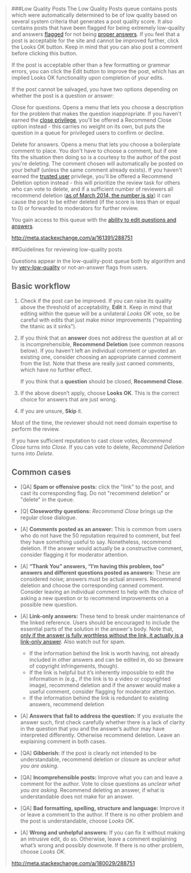 > ###Low Quality Posts
> The Low Quality Posts queue contains posts which were automatically determined to be of low quality based on several system criteria that generates a post quality score. It also contains posts that have been flagged for being extremely low-quality and answers [flagged](http://meta.stackoverflow.com/help/privileges/flag-posts) for not being [proper answers](http://meta.stackoverflow.com/help/deleted-answers). If you feel that a post is acceptable for the site and cannot be improved further, click the Looks OK button. Keep in mind that you can also post a comment before clicking this button.
>
> If the post is acceptable other than a few formatting or grammar errors, you can click the Edit button to improve the post, which has an implied Looks OK functionality upon completion of your edits.
>
> If the post cannot be salvaged, you have two options depending on whether the post is a question or answer:
> 
> Close for questions. Opens a menu that lets you choose a description for the problem that makes the question inappropriate. If you haven't earned the [close privilege](http://meta.stackoverflow.com/help/privileges/close-questions), you'll be offered a Recommend Close option instead - this carries no weight on its own, but puts the question in a queue for privileged users to confirm or decline.
>
> Delete for answers. Opens a menu that lets you choose a boilerplate comment to place. You don't have to choose a comment, but if one fits the situation then doing so is a courtesy to the author of the post you're deleting. The comment chosen will automatically be posted on your behalf (unless the same comment already exists). If you haven't earned the [trusted user](http://meta.stackoverflow.com/help/privileges/trusted-user) privilege, you'll be offered a Recommend Deletion option instead - this will prioritize the review task for others who can vote to delete, and if a sufficient number of reviewers all recommend deletion ([as of March 2014, the number is six](http://meta.stackexchange.com/questions/226092/lets-get-rid-of-the-10k-flag-queue)) it can cause the post to be either deleted (if the score is less than or equal to 0) or forwarded to moderators for further review.
>
> You gain access to this queue with the [ability to edit questions and answers](http://meta.stackoverflow.com/privileges/edit).
>
> http://meta.stackexchange.com/a/161391/288751

<!-- -->

> ##Guidelines for reviewing low-quality posts
> 
> Questions appear in the low-quality-post queue both by algorithm and by [very-low-quality](http://meta.stackexchange.com/a/190639/167534) or not-an-answer flags from users.
> 
> ## Basic workflow
> 
> 1. Check if the post can be improved. If you can raise its quality above the threshold of acceptability, **Edit** it. Keep in mind that editing within the queue will be a unilateral *Looks OK* vote, so be careful with edits that just make minor improvements (“repainting the titanic as it sinks”).
> 
> 1. If you think that an **answer** does not address the question at all or is incomprehensible, **Recommend Deletion** (see common reasons below). If you haven’t left an individual comment or upvoted an existing one, consider choosing an appropriate canned comment from the list. Note that these are really just canned comments, which have no further effect.
> 
>    If you think that a **question** should be closed, **Recommend Close**.
> 
> 1. If the above doesn’t apply, choose **Looks OK**.
>   This is the correct choice for answers that are just wrong.
> 
> 1. If you are unsure, **Skip** it.
> 
> Most of the time, the reviewer should not need domain expertise to perform the review.
> 
> If you have sufficient reputation to cast close votes, *Recommend Close* turns into *Close.* If you can vote to delete, *Recommend Deletion* turns into *Delete.*
> 
> ## Common cases
> 
> * [QA] **Spam or offensive posts:** click the "link" to the post, and cast its corresponding flag. Do not "recommend deletion" or "delete" in the queue.
> 
> * [Q] **Closeworthy questions:** *Recommend Close* brings up the regular close dialogue.
> 
> * [A] **Comments posted as an answer:** This is common from users who do not have the 50 reputation required to comment, but feel they have something useful to say. Nonetheless, recommend deletion. If the answer would actually be a constructive comment, consider flagging it for moderator attention.
> 
> * [A] **“Thank You” answers, “I’m having this problem, too” answers and different questions posted as answers:** These are considered noise; answers must be actual answers. Recommend deletion and choose the corresponding canned comment. Consider leaving an individual comment to help with the choice of asking a new question or to recommend improvements on a possible new question.
> 
> * [A] **Link-only answers:** These tend to break under maintenance of the linked reference. Users should be encouraged to include the essential parts of the solution in the answer's body.
Note that, [only if the answer is fully worthless without the link, it actually is a link-only answer](http://meta.stackexchange.com/q/225370/255554). Also watch out for spam.
> 
>   * If the information behind the link is worth having, not already included in other answers and can be edited in, do so (beware of copyright infringements, though).
>   * If the link is helpful but it’s inherently impossible to edit the information in (e.g., if the link is to a video or copyrighted image), recommend deletion and if the answer would make a useful comment, consider flagging for moderator attention.
>   * If the information behind the link is redundant to existing answers, recommend deletion
> 
> * [A] **Answers that fail to address the question:** If you evaluate the answer such, first check carefully whether there is a lack of clarity in the question that you and the answer’s author may have interpreted differently. Otherwise recommend deletion. Leave an explaining comment in both cases.
> 
> * [QA] **Gibberish:** If the post is clearly not intended to be understandable, recommend deletion or closure as *unclear what you are asking.*
> 
> * [QA] **Incomprehensible posts:** Improve what you can and leave a comment for the author. Vote to close questions as *unclear what you are asking.* Recommend deleting an answer, if what is understandable does not make for an answer.
> 
> * [QA] **Bad formatting, spelling, structure and language:** Improve it or leave a comment to the author. If there is no other problem and the post is understandable, choose *Looks OK.*
> 
> * [A] **Wrong and unhelpful answers:** If you can fix it without making an intrusive edit, do so. Otherwise, leave a comment explaining what’s wrong and possibly downvote. If there is no other problem, choose *Looks OK.*
> 
> http://meta.stackexchange.com/a/180029/288751
